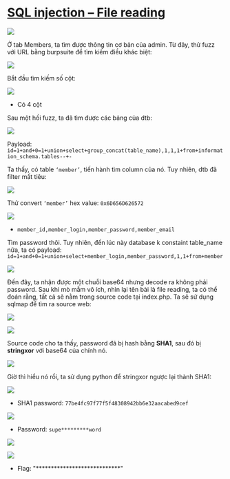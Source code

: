 # [SQL injection – File reading](https://www.root-me.org/en/Challenges/Web-Server/SQL-injection-file-reading)

![](./media/image1.png)

Ở tab Members, ta tìm được thông tin cơ bản của admin. Từ đây, thử fuzz với URL bằng burpsuite để tìm kiếm điều khác biệt:

![](./media/image2.png)

Bắt đầu tìm kiếm số cột:

![](./media/image3.png)

-   Có 4 cột

Sau một hồi fuzz, ta đã tìm được các bảng của dtb:

![](./media/image4.png)

Payload: `id=1+and+0=1+union+select+group_concat(table_name),1,1,1+from+information_schema.tables--+-`

Ta thấy, có table `‘member’`, tiến hành tìm column của nó. Tuy nhiên, dtb đã filter mất tiêu:

![](./media/image5.png)

Thử convert `‘member’` hex value: `0x6D656D626572`

![](./media/image6.png)

-   `member_id,member_login,member_password,member_email`

Tìm password thôi. Tuy nhiên, đến lúc này database k constaint table_name nữa, ta có payload: `id=1+and+0=1+union+select+member_login,member_password,1,1+from+member`

![](./media/image7.png)

Đến đây, ta nhận được một chuỗi base64 nhưng decode ra không phải password. Sau khi mò mẫm vô ích, nhìn lại tên bài là file reading, ta có thể đoán rằng, tất cả sẽ nằm trong source code tại index.php. Ta sẽ sử dụng sqlmap để tìm ra source web:

![](./media/image8.png)

![](./media/image9.png)

Source code cho ta thấy, password đã bị hash bằng **SHA1**, sau đó bị **stringxor** với base64 của chính nó.

![](./media/image10.png)

Giờ thì hiểu nó rồi, ta sử dụng python để stringxor ngược lại thành SHA1:

![](./media/image11.png)

-   SHA1 password: `77be4fc97f77f5f48308942bb6e32aacabed9cef`

![](./media/image12.png)

-   Password: `supe*********word`

![](./media/image13.png)

![](./media/image14.png)

- Flag: "****************************"
